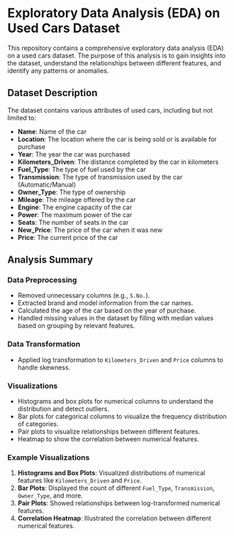 # Exploratory Data Analysis (EDA) on Used Cars Dataset

This repository contains a comprehensive exploratory data analysis (EDA) on a used cars dataset. The purpose of this analysis is to gain insights into the dataset, understand the relationships between different features, and identify any patterns or anomalies.

## Dataset Description

The dataset contains various attributes of used cars, including but not limited to:

- **Name**: Name of the car
- **Location**: The location where the car is being sold or is available for purchase
- **Year**: The year the car was purchased
- **Kilometers_Driven**: The distance completed by the car in kilometers
- **Fuel_Type**: The type of fuel used by the car
- **Transmission**: The type of transmission used by the car (Automatic/Manual)
- **Owner_Type**: The type of ownership
- **Mileage**: The mileage offered by the car
- **Engine**: The engine capacity of the car
- **Power**: The maximum power of the car
- **Seats**: The number of seats in the car
- **New_Price**: The price of the car when it was new
- **Price**: The current price of the car

## Analysis Summary

### Data Preprocessing

- Removed unnecessary columns (e.g., `S.No.`).
- Extracted brand and model information from the car names.
- Calculated the age of the car based on the year of purchase.
- Handled missing values in the dataset by filling with median values based on grouping by relevant features.

### Data Transformation

- Applied log transformation to `Kilometers_Driven` and `Price` columns to handle skewness.

### Visualizations

- Histograms and box plots for numerical columns to understand the distribution and detect outliers.
- Bar plots for categorical columns to visualize the frequency distribution of categories.
- Pair plots to visualize relationships between different features.
- Heatmap to show the correlation between numerical features.

### Example Visualizations

1. **Histograms and Box Plots**: Visualized distributions of numerical features like `Kilometers_Driven` and `Price`.
2. **Bar Plots**: Displayed the count of different `Fuel_Type`, `Transmission`, `Owner_Type`, and more.
3. **Pair Plots**: Showed relationships between log-transformed numerical features.
4. **Correlation Heatmap**: Illustrated the correlation between different numerical features.
